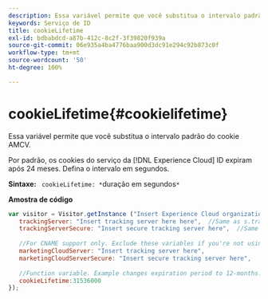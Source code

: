 ```yaml
---
description: Essa variável permite que você substitua o intervalo padrão do cookie AMCV.
keywords: Serviço de ID
title: cookieLifetime
exl-id: bdbabdcd-a87b-412c-8c2f-3f39820f939a
source-git-commit: 06e935a4ba4776baa900d3dc91e294c92b873c0f
workflow-type: tm+mt
source-wordcount: '50'
ht-degree: 100%

---
```


# cookieLifetime{#cookielifetime}

Essa variável permite que você substitua o intervalo padrão do cookie AMCV.

Por padrão, os cookies do serviço da [!DNL Experience Cloud] ID expiram após 24 meses. Defina o intervalo em segundos.

**Sintaxe:** ` cookieLifetime: *`duração em segundos`*`

**Amostra de código**

```js
var visitor = Visitor.getInstance ("Insert Experience Cloud organization ID here",{ 
   trackingServer: "Insert tracking server here here",  //Same as s.trackingServer 
   trackingServerSecure: "Insert secure tracking server here",  //Same as s.trackingServerSecure 
 
   //For CNAME support only. Exclude these variables if you're not using CNAME 
   marketingCloudServer: "Insert tracking server here", 
   marketingCloudServerSecure: "Insert secure tracking server here", 
 
   //Function variable. Example changes expiration period to 12-months. 
   cookieLifetime:31536000 
});
```
